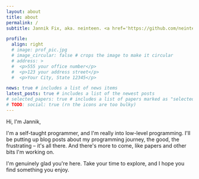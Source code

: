 ```yaml
---
layout: about
title: about
permalink: /
subtitle: Jannik Fix, aka. neinteen. <a href='https://github.com/neinteen'>Github</a>

profile:
  align: right
  # image: prof_pic.jpg
  # image_circular: false # crops the image to make it circular
  # address: >
  #  <p>555 your office number</p>
  #  <p>123 your address street</p>
  #  <p>Your City, State 12345</p>

news: true # includes a list of news items
latest_posts: true # includes a list of the newest posts
# selected_papers: true # includes a list of papers marked as "selected={true}"
# TODO: social: true (rn the icons are too bulky)
---
```


Hi, I'm Jannik,

I'm a self-taught programmer, and I'm really into low-level programming.
I'll be putting up blog posts about my programming journey, the good, the frustrating – it's all there. And there's more to come, like papers and other bits I'm working on.

I'm genuinely glad you're here. Take your time to explore, and I hope you find something you enjoy.
